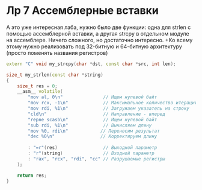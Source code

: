 # Лр 7 Ассемблерные вставки
А это уже интересная лаба, нужно было две функции: одна для strlen с помощью ассемблерной вставки, а другая strcpy в отдельном модуле на ассемблере. Ничего сложного, но достаточно интересно. +Ко всему этому нужно реализовать под 32-битную и 64-битную архитектуру (просто поменять названия регистров)

```cpp
extern "C" void my_strcpy(char *dst, const char *src, int len);

size_t my_strlen(const char *string)
{
    size_t res = 0;
    __asm__ volatile(
        "mov al, 0\n"               // Ищем нулевой байт
        "mov rcx, -1\n"             // Максимальное количество итераций
        "mov rdi, %1\n"             // Загружаем указатель на строку
        "cld\n"                     // Направление - вперед
        "repne scasb\n"             // Ищем нулевой байт
        "sub rdi, %1\n"             // Вычисляем длину
        "mov %0, rdi\n"            // Переносим результат
        "dec %0\n"                 // Корректируем длину
        
        : "=r"(res)                 // Выходной параметр
        : "r"(string)               // Входной параметр
        : "rax", "rcx", "rdi", "cc" // Разрушаемые регистры
    );

    return res;
}
```

